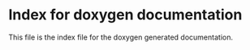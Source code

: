 Index for doxygen documentation
===============================

This file is the index file for the doxygen generated documentation.
